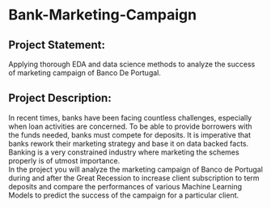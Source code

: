 # Bank-Marketing-Campaign
## Project Statement:
Applying thorough EDA and data science methods to analyze the success of marketing campaign of Banco De Portugal. 

## Project Description:
In recent times, banks have been facing countless challenges, especially when loan activities are concerned. To be able to provide borrowers with the funds needed, banks must compete for deposits. It is imperative that banks rework their marketing strategy and base it on data backed facts. Banking is a very constrained industry where marketing the schemes properly is of utmost importance. <br>
In the project you will analyze the marketing campaign of Banco de Portugal during and after the Great Recession to increase client subscription to term deposits and compare the performances of various Machine Learning Models to predict the success of the campaign for a particular client.
